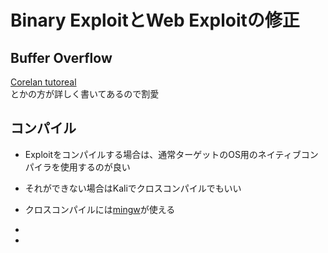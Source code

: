 # Binary ExploitとWeb Exploitの修正

## Buffer Overflow
[Corelan tutoreal]()  
とかの方が詳しく書いてあるので割愛  

## コンパイル
- Exploitをコンパイルする場合は、通常ターゲットのOS用のネイティブコンパイラを使用するのが良い
- それができない場合はKaliでクロスコンパイルでもいい
- クロスコンパイルには[mingw](OSCP-Cheat-Sheet\Tools\mingw.md)が使える
- 

- 